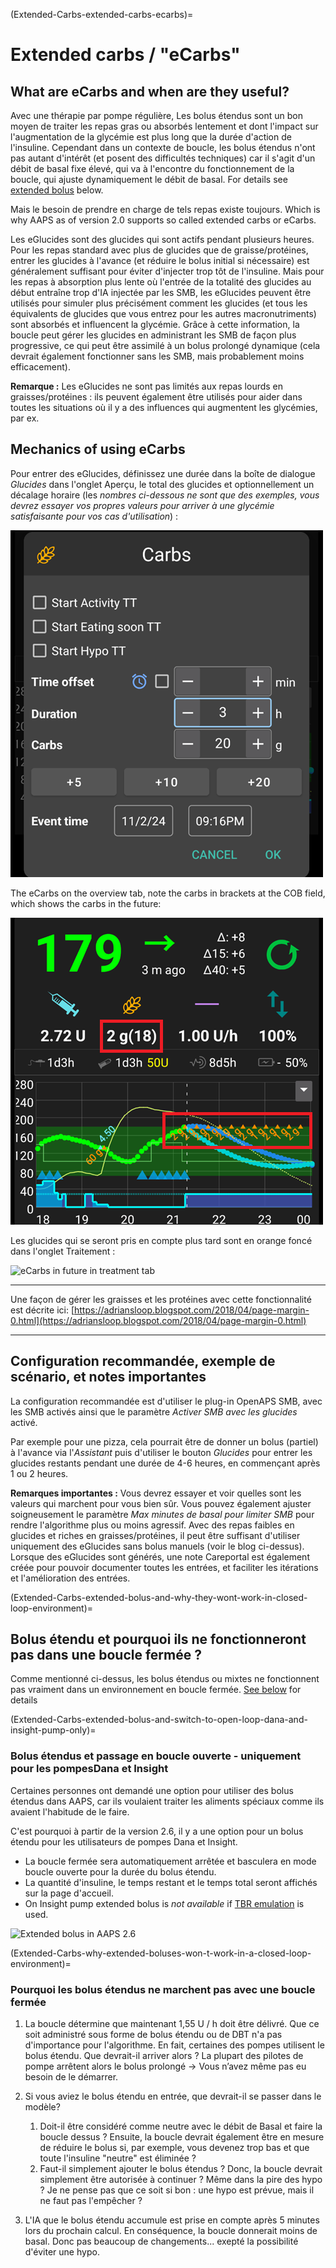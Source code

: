 (Extended-Carbs-extended-carbs-ecarbs)=
# Extended carbs / "eCarbs"

## What are eCarbs and when are they useful?

Avec une thérapie par pompe régulière, Les bolus étendus sont un bon moyen de traiter les repas gras ou absorbés lentement et dont l'impact sur l'augmentation de la glycémie est plus long que la durée d'action de l'insuline. Cependant dans un contexte de boucle, les bolus étendus n'ont pas autant d'intérêt (et posent des difficultés techniques) car il s'agit d'un débit de basal fixe élevé, qui va à l'encontre du fonctionnement de la boucle, qui ajuste dynamiquement le débit de basal. For details see [extended bolus](#extended-bolus-and-why-they-wont-work-in-closed-loop-environment) below.

Mais le besoin de prendre en charge de tels repas existe toujours. Which is why AAPS as of version 2.0 supports so called extended carbs or eCarbs.

Les eGlucides sont des glucides qui sont actifs pendant plusieurs heures. Pour les repas standard avec plus de glucides que de graisse/protéines, entrer les glucides à l'avance (et réduire le bolus initial si nécessaire) est généralement suffisant pour éviter d'injecter trop tôt de l'insuline.  Mais pour les repas à absorption plus lente où l'entrée de la totalité des glucides au début entraîne trop d'IA injectée par les SMB, les eGlucides peuvent être utilisés pour simuler plus précisément comment les glucides (et tous les équivalents de glucides que vous entrez pour les autres macronutriments) sont absorbés et influencent la glycémie. Grâce à cette information, la boucle peut gérer les glucides en administrant les SMB de façon plus progressive, ce qui peut être assimilé à un bolus prolongé dynamique (cela devrait également fonctionner sans les SMB, mais probablement moins efficacement).

**Remarque :** Les eGlucides ne sont pas limités aux repas lourds en graisses/protéines : ils peuvent également être utilisés pour aider dans toutes les situations où il y a des influences qui augmentent les glycémies, par ex.

## Mechanics of using eCarbs

Pour entrer des eGlucides, définissez une durée dans la boîte de dialogue *Glucides* dans l'onglet Aperçu, le total des glucides et optionnellement un décalage horaire (les *nombres ci-dessous ne sont que des exemples, vous devrez essayer vos propres valeurs pour arriver à une glycémie satisfaisante pour vos cas d'utilisation*) :

![Enter carbs](../images/eCarbs_Dialog.png)

The eCarbs on the overview tab, note the carbs in brackets at the COB field, which shows the carbs in the future:

![eCarbs in graph](../images/eCarbs_Graph.png)

Les glucides qui se seront pris en compte plus tard sont en orange foncé dans l'onglet Traitement :

![eCarbs in future in treatment tab](../images/eCarbs_Treatment.png)

______________________________________________________________________

Une façon de gérer les graisses et les protéines avec cette fonctionnalité est décrite ici: [https://adriansloop.blogspot.com/2018/04/page-margin-0.html](https://adriansloop.blogspot.com/2018/04/page-margin-0.html)

______________________________________________________________________

## Configuration recommandée, exemple de scénario, et notes importantes

La configuration recommandée est d'utiliser le plug-in OpenAPS SMB, avec les SMB activés ainsi que le paramètre *Activer SMB avec les glucides* activé.

Par exemple pour une pizza, cela pourrait être de donner un bolus (partiel) à l'avance via l'*Assistant* puis d'utiliser le bouton *Glucides* pour entrer les glucides restants pendant une durée de 4-6 heures, en commençant après 1 ou 2 heures.

**Remarques importantes :** Vous devrez essayer et voir quelles sont les valeurs qui marchent pour vous bien sûr. Vous pouvez également ajuster soigneusement le paramètre *Max minutes de basal pour limiter SMB* pour rendre l'algorithme plus ou moins agressif. Avec des repas faibles en glucides et riches en graisses/protéines, il peut être suffisant d'utiliser uniquement des eGlucides sans bolus manuels (voir le blog ci-dessus). Lorsque des eGlucides sont générés, une note Careportal est également créée pour pouvoir documenter toutes les entrées, et faciliter les itérations et l'amélioration des entrées.

(Extended-Carbs-extended-bolus-and-why-they-wont-work-in-closed-loop-environment)=
## Bolus étendu et pourquoi ils ne fonctionneront pas dans une boucle fermée ?

Comme mentionné ci-dessus, les bolus étendus ou mixtes ne fonctionnent pas vraiment dans un environnement en boucle fermée. [See below](#why-extended-boluses-wont-work-in-a-closed-loop-environment) for details

(Extended-Carbs-extended-bolus-and-switch-to-open-loop-dana-and-insight-pump-only)=
### Bolus étendus et passage en boucle ouverte - uniquement pour les pompesDana et Insight

Certaines personnes ont demandé une option pour utiliser des bolus étendus dans AAPS, car ils voulaient traiter les aliments spéciaux comme ils avaient l'habitude de le faire.

C'est pourquoi à partir de la version 2.6, il y a une option pour un bolus étendu pour les utilisateurs de pompes Dana et Insight.

- La boucle fermée sera automatiquement arrêtée et basculera en mode boucle ouverte pour la durée du bolus étendu.
- La quantité d'insuline, le temps restant et le temps total seront affichés sur la page d'accueil.
- On Insight pump extended bolus is *not available* if [TBR emulation](#Accu-Chek-Insight-Pump-settings-in-aaps) is used.

![Extended bolus in AAPS 2.6](../images/ExtendedBolus2_6.png)

(Extended-Carbs-why-extended-boluses-won-t-work-in-a-closed-loop-environment)=
### Pourquoi les bolus étendus ne marchent pas avec une boucle fermée

1. La boucle détermine que maintenant 1,55 U / h doit être délivré. Que ce soit administré sous forme de bolus étendu ou de DBT n'a pas d'importance pour l'algorithme. En fait, certaines des pompes utilisent le bolus étendu. Que devrait-il arriver alors ? La plupart des pilotes de pompe arrêtent alors le bolus prolongé -> Vous n’avez même pas eu besoin de le démarrer.

2. Si vous aviez le bolus étendu en entrée, que devrait-il se passer dans le modèle?

   1. Doit-il être considéré comme neutre avec le débit de Basal et faire la boucle dessus ? Ensuite, la boucle devrait également être en mesure de réduire le bolus si, par exemple, vous devenez trop bas et que toute l'insuline "neutre" est éliminée ?
   2. Faut-il simplement ajouter le bolus étendus ? Donc, la boucle devrait simplement être autorisée à continuer ? Même dans la pire des hypo ? Je ne pense pas que ce soit si bon : une hypo est prévue, mais il ne faut pas l'empêcher ?

3. L'IA que le bolus étendu accumule est prise en compte après 5 minutes lors du prochain calcul. En conséquence, la boucle donnerait moins de basal. Donc pas beaucoup de changements... exepté la possibilité d'éviter une hypo.

